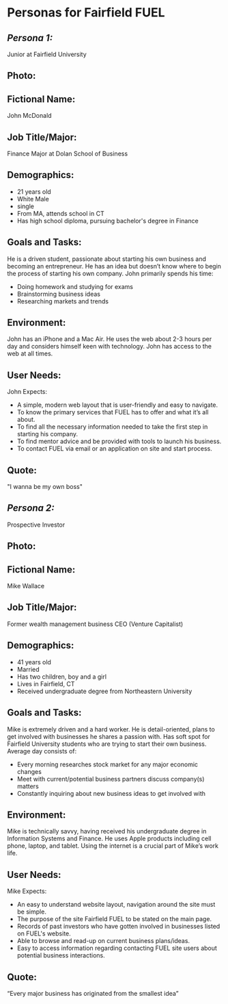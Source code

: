 # **Personas for Fairfield FUEL**
## *Persona 1:*
Junior at Fairfield University

## Photo:

## Fictional Name:
John McDonald

## Job Title/Major:
Finance Major at Dolan School of Business

## Demographics:
* 21 years old
* White Male
* single
* From MA, attends school in CT
* Has high school diploma, pursuing bachelor's degree in Finance

## Goals and Tasks:
He is a driven student, passionate about starting his own business and becoming an entrepreneur. He has an idea but doesn’t know where to begin the process of starting his own company.
John primarily spends his time:
* Doing homework and studying for exams
* Brainstorming business ideas
* Researching markets and trends

## Environment:
John has an iPhone and a Mac Air. He uses the web about 2-3 hours per day and considers himself keen with technology. John has access to the web at all times.

## User Needs:
John Expects:
* A simple, modern web layout that is user-friendly and easy to navigate.
* To know the primary services that FUEL has to offer and what it’s all about.
* To find all the necessary information needed to take the first step in starting his company.
* To find mentor advice and be provided with tools to launch his business.
* To contact FUEL via email or an application on site and start process.

## Quote:
"I wanna be my own boss"

## *Persona 2:*
 Prospective Investor

## Photo:

## Fictional Name:
Mike Wallace

## Job Title/Major:
Former wealth management business CEO (Venture Capitalist)

## Demographics:
* 41 years old
* Married
* Has two children, boy and a girl
* Lives in Fairfield, CT
* Received undergraduate degree from Northeastern University

## Goals and Tasks:
Mike is extremely driven and a hard worker. He is detail-oriented, plans to get involved with businesses he shares a passion with. Has soft spot for Fairfield University students who are trying to start their own business.
Average day consists of:
*	Every morning researches stock market for any major economic changes
*	Meet with current/potential business partners discuss company(s) matters
* Constantly inquiring about new business ideas to get involved with

## Environment:
Mike is technically savvy, having received his undergraduate degree in Information Systems and Finance. He uses Apple products including cell phone, laptop, and tablet. Using the internet is a crucial part of Mike’s work life.

## User Needs:
Mike Expects:
* An easy to understand website layout, navigation around the site must be simple.
* The purpose of the site Fairfield FUEL to be stated on the main page.
* Records of past investors who have gotten involved in businesses listed on FUEL's website.
* Able to browse and read-up on current business plans/ideas.
* Easy to access information regarding contacting FUEL site users about potential business interactions.

## Quote:
“Every major business has originated from the smallest idea”
